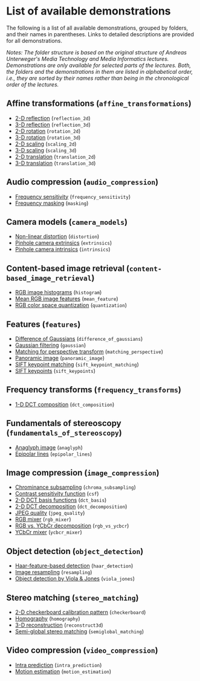 List of available demonstrations
================================

The following is a list of all available demonstrations, grouped by folders, and their names in parentheses. Links to detailed descriptions are provided for all demonstrations.

*Notes: The folder structure is based on the original structure of Andreas Unterweger's *Media Technology* and *Media Informatics* lectures. Demonstrations are only available for selected parts of the lectures. Both, the folders and the demonstrations in them are listed in alphabetical order, i.e., they are sorted by their names rather than being in the chronological order of the lectures.*

Affine transformations (`affine_transformations`)
-------------------------------------------------
* [2-D reflection](affine_transformations/reflection2d_readme.md) (`reflection_2d`)
* [3-D reflection](affine_transformations/reflection3d_readme.md) (`reflection_3d`)
* [2-D rotation](affine_transformations/rotation2d_readme.md) (`rotation_2d`)
* [3-D rotation](affine_transformations/rotation3d_readme.md) (`rotation_3d`)
* [2-D scaling](affine_transformations/scaling2d_readme.md) (`scaling_2d`)
* [3-D scaling](affine_transformations/scaling3d_readme.md) (`scaling_3d`)
* [2-D translation](affine_transformations/translation2d_readme.md) (`translation_2d`)
* [3-D translation](affine_transformations/translation3d_readme.md) (`translation_3d`)

Audio compression (`audio_compression`)
---------------------------------------
* [Frequency sensitivity](audio_compression/frequency_sensitivity_readme.md) (`frequency_sensitivity`)
* [Frequency masking](audio_compression/masking_readme.md) (`masking`)

Camera models (`camera_models`)
-------------------------------
* [Non-linear distortion](camera_models/distortion_readme.md) (`distortion`)
* [Pinhole camera extrinsics](camera_models/extrinsics_readme.md) (`extrinsics`)
* [Pinhole camera intrinsics](camera_models/intrinsics_readme.md) (`intrinsics`)

Content-based image retrieval (`content-based_image_retrieval`)
---------------------------------------------------------------
* [RGB image histograms](content-based_image_retrieval/histogram_readme.md) (`histogram`)
* [Mean RGB image features](content-based_image_retrieval/mean_feature_readme.md) (`mean_feature`)
* [RGB color space quantization](content-based_image_retrieval/quantization_readme.md) (`quantization`)

Features (`features`)
---------------------------------------
* [Difference of Gaussians](features/difference_of_gaussians_readme.md) (`difference_of_gaussians`)
* [Gaussian filtering](features/gaussian_readme.md) (`gaussian`)
* [Matching for perspective transform](features/matching_perspective_readme.md) (`matching_perspective`)
* [Panoramic image](features/panoramic_image_readme.md) (`panoramic_image`)
* [SIFT keypoint matching](features/sift_keypoint_matching_readme.md) (`sift_keypoint_matching`)
* [SIFT keypoints](features/sift_keypoints_readme.md) (`sift_keypoints`)

Frequency transforms (`frequency_transforms`)
---------------------------------------------
* [1-D DCT composition](frequency_transforms/dct_composition_readme.md) (`dct_composition`)

Fundamentals of stereoscopy (`fundamentals_of_stereoscopy`)
-----------------------------------------------------------
* [Anaglyph image](fundamentals_of_stereoscopy/anaglyph_readme.md) (`anaglyph`)
* [Epipolar lines](fundamentals_of_stereoscopy/epipolar_lines_readme.md) (`epipolar_lines`)

Image compression (`image_compression`)
---------------------------------------
* [Chrominance subsampling](image_compression/chroma_subsampling_readme.md) (`chroma_subsampling`)
* [Contrast sensitivity function](image_compression/csf_readme.md) (`csf`)
* [2-D DCT basis functions](image_compression/dct_basis_readme.md) (`dct_basis`)
* [2-D DCT decomposition](image_compression/dct_decomposition_readme.md) (`dct_decomposition`)
* [JPEG quality](image_compression/jpeg_quality_readme.md) (`jpeg_quality`)
* [RGB mixer](image_compression/rgb_mixer_readme.md) (`rgb_mixer`)
* [RGB vs. YCbCr decomposition](image_compression/rgb_vs_ycbcr_readme.md) (`rgb_vs_ycbcr`)
* [YCbCr mixer](image_compression/ycbcr_mixer_readme.md) (`ycbcr_mixer`)

Object detection (`object_detection`)
-------------------------------------
* [Haar-feature-based detection](object_detection/haar_detection_readme.md) (`haar_detection`)
* [Image resampling](object_detection/resampling_readme.md) (`resampling`)
* [Object detection by Viola & Jones](object_detection/viola_jones_readme.md) (`viola_jones`)

Stereo matching (`stereo_matching`)
-----------------------------------
* [2-D checkerboard calibration pattern](stereo_matching/checkerboard_readme.md) (`checkerboard`)
* [Homography](stereo_matching/homography_readme.md) (`homography`)
* [3-D reconstruction](stereo_matching/reconstruct3d_readme.md) (`reconstruct3d`)
* [Semi-global stereo matching](stereo_matching/semiglobal_matching_readme.md) (`semiglobal_matching`)

Video compression (`video_compression`)
---------------------------------------

* [Intra prediction](video_compression/intra_prediction_readme.md) (`intra_prediction`)
* [Motion estimation](video_compression/motion_estimation_readme.md) (`motion_estimation`)
